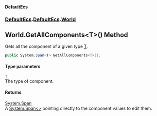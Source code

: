 #### [DefaultEcs](./index.md 'index')
### [DefaultEcs](./index.md 'index').[DefaultEcs](./DefaultEcs.md 'DefaultEcs').[World](./DefaultEcs-World.md 'DefaultEcs.World')
## World.GetAllComponents&lt;T&gt;() Method
Gets all the component of a given type [T](#DefaultEcs-World-GetAllComponents-T-()-T 'DefaultEcs.World.GetAllComponents&lt;T&gt;().T').  
```C#
public System.Span<T> GetAllComponents<T>();
```
#### Type parameters
<a name='DefaultEcs-World-GetAllComponents-T-()-T'></a>
`T`  
The type of component.  
#### Returns
[System.Span](https://docs.microsoft.com/en-us/dotnet/api/System.Span 'System.Span')  
A [System.Span&lt;&gt;](https://docs.microsoft.com/en-us/dotnet/api/System.Span-1 'System.Span&lt;&gt;') pointing directly to the component values to edit them.  
